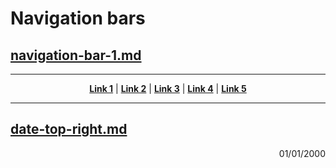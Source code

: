 # Navigation bars

## [navigation-bar-1.md](navigation-bar-1.md)

----

<p align="center">
   <strong><a href="#link1">Link 1</a></strong>
   |
   <strong><a href="#link">Link 2</a></strong>
   |
   <strong><a href="#link">Link 3</a></strong>
   |
   <strong><a href="#link">Link 4</a></strong>
   |
   <strong><a href="#link">Link 5</a></strong>
</p>

----

## [date-top-right.md](date-top-right.md)

<p align="right">01/01/2000</p>
